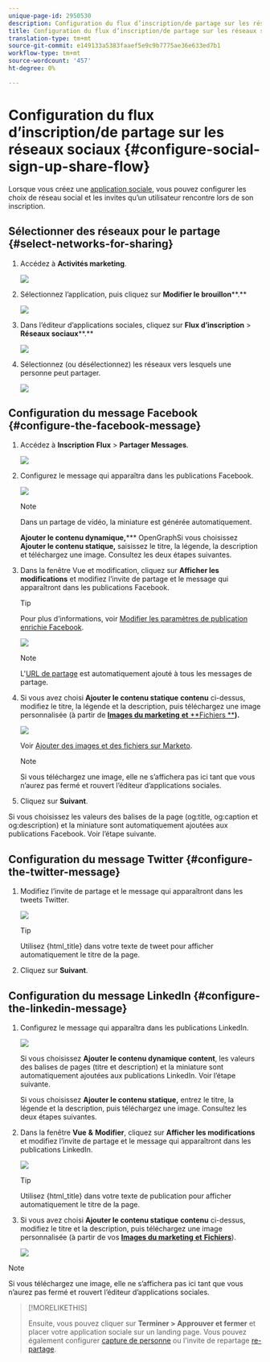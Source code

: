 ```yaml
---
unique-page-id: 2950530
description: Configuration du flux d’inscription/de partage sur les réseaux sociaux - Documents marketing - Documentation sur les produits
title: Configuration du flux d’inscription/de partage sur les réseaux sociaux
translation-type: tm+mt
source-git-commit: e149133a5383faaef5e9c9b7775ae36e633ed7b1
workflow-type: tm+mt
source-wordcount: '457'
ht-degree: 0%

---
```



# Configuration du flux d’inscription/de partage sur les réseaux sociaux {#configure-social-sign-up-share-flow}

Lorsque vous créez une [application sociale](http://docs.marketo.com/display/docs/social), vous pouvez configurer les choix de réseau social et les invites qu’un utilisateur rencontre lors de son inscription.

## Sélectionner des réseaux pour le partage {#select-networks-for-sharing}

1. Accédez à **Activités marketing**.

   ![](assets/ma-1.png)

1. Sélectionnez l’application, puis cliquez sur **Modifier le brouillon****.**

   ![](assets/image2014-9-22-13-3a57-3a43.png)

1. Dans l’éditeur d’applications sociales, cliquez sur **Flux d’inscription** > **Réseaux sociaux****.**

   ![](assets/three.png)

1. Sélectionnez (ou désélectionnez) les réseaux vers lesquels une personne peut partager.

   ![](assets/four.png)

## Configuration du message Facebook {#configure-the-facebook-message}

1. Accédez à **Inscription** **Flux** > **Partager** **Messages**.

   ![](assets/five.png)

1. Configurez le message qui apparaîtra dans les publications Facebook.

   ![](assets/image2014-9-22-13-3a58-3a54.png)

   >[!NOTE]
   >
   >Dans un partage de vidéo, la miniature est générée automatiquement.

   **Ajouter le contenu dynamique,***** OpenGraphSi vous choisissez  **Ajouter le contenu statique,** saisissez le titre, la légende, la description et téléchargez une image. Consultez les deux étapes suivantes.

1. Dans la fenêtre Vue et modification, cliquez sur **Afficher les modifications** et modifiez l’invite de partage et le message qui apparaîtront dans les publications Facebook.

   >[!TIP]
   >
   >Pour plus d’informations, voir [Modifier les paramètres de publication enrichie Facebook](../../../../product-docs/demand-generation/facebook/edit-facebook-rich-post-settings.md).

   ![](assets/image2014-9-22-13-3a59-3a57.png)

   >[!NOTE]
   >
   >L&#39;[URL de partage](../../../../product-docs/demand-generation/social/social-functions/choose-the-share-url-for-a-social-app.md) est automatiquement ajouté à tous les messages de partage.

1. Si vous avez choisi **Ajouter le contenu statique** **contenu** ci-dessus, modifiez le titre, la légende et la description, puis téléchargez une image personnalisée (à partir de [**Images du marketing** **et** **Fichiers **](../../../../product-docs/demand-generation/images-and-files/add-images-and-files-to-marketo.md)**).**

   ![](assets/image2014-9-22-14-3a1-3a11.png)

   Voir [Ajouter des images et des fichiers sur Marketo](../../../../product-docs/demand-generation/images-and-files/add-images-and-files-to-marketo.md).

   >[!NOTE]
   >
   >Si vous téléchargez une image, elle ne s’affichera pas ici tant que vous n’aurez pas fermé et rouvert l’éditeur d’applications sociales.

1. Cliquez sur **Suivant**.

Si vous choisissez les valeurs des balises de la page (og:title, og:caption et og:description) et la miniature sont automatiquement ajoutées aux publications Facebook. Voir l’étape suivante.

## Configuration du message Twitter {#configure-the-twitter-message}

1. Modifiez l’invite de partage et le message qui apparaîtront dans les tweets Twitter.

   ![](assets/image2014-9-22-14-3a2-3a31.png)

   >[!TIP]
   >
   >Utilisez {html_title} dans votre texte de tweet pour afficher automatiquement le titre de la page.

1. Cliquez sur **Suivant**.

## Configuration du message LinkedIn {#configure-the-linkedin-message}

1. Configurez le message qui apparaîtra dans les publications LinkedIn.

   ![](assets/image2014-9-22-14-3a3-3a8.png)

   Si vous choisissez **Ajouter le contenu dynamique** **content**, les valeurs des balises de pages (titre et description) et la miniature sont automatiquement ajoutées aux publications LinkedIn. Voir l’étape suivante.

   Si vous choisissez **Ajouter le contenu statique,** entrez le titre, la légende et la description, puis téléchargez une image. Consultez les deux étapes suivantes.

1. Dans la fenêtre **Vue** **&amp;** **Modifier**, cliquez sur **Afficher les modifications** et modifiez l’invite de partage et le message qui apparaîtront dans les publications LinkedIn.

   ![](assets/image2014-9-22-14-3a4-3a6.png)

   >[!TIP]
   >
   >Utilisez {html_title} dans votre texte de publication pour afficher automatiquement le titre de la page.

1. Si vous avez choisi **Ajouter le contenu statique** **contenu** ci-dessus, modifiez le titre et la description, puis téléchargez une image personnalisée (à partir de vos [**Images du marketing** **et** **Fichiers**](../../../../product-docs/demand-generation/images-and-files/add-images-and-files-to-marketo.md)).

   ![](assets/image2014-9-22-13-3a55-3a17.png)

>[!NOTE]
>
>Si vous téléchargez une image, elle ne s’affichera pas ici tant que vous n’aurez pas fermé et rouvert l’éditeur d’applications sociales.

>[!MORELIKETHIS]
>
>Ensuite, vous pouvez cliquer sur **Terminer > Approuver et fermer** et placer votre application sociale sur un landing page. Vous pouvez également configurer [capture de personne](configure-person-capture-for-a-social-app.md) ou l&#39;invite de repartage [re-partage](configure-re-share-email-and-prompt-for-a-social-app.md).

